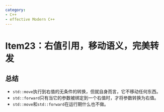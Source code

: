 ```yaml
---
category: 
- C++
- effective Modern C++
---
```


# Item23：右值引用，移动语义，完美转发


## 总结

- ```std::move```执行到右值的无条件的转换，但就自身而言，它不移动任何东西。
- ```std::forward```只有当它的参数被绑定到一个右值时，才将参数转换为右值。
- ```std::move```和```std::forward```在运行期什么也不做。